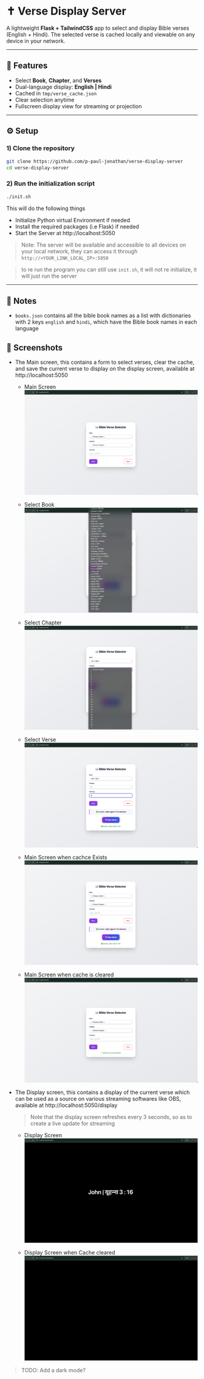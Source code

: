 # ✝️ Verse Display Server

A lightweight **Flask + TailwindCSS** app to select and display Bible verses (English + Hindi). The selected verse is cached locally and viewable on any device in your network.

---

## 🚀 Features

- Select **Book**, **Chapter**, and **Verses**
- Dual-language display: **English | Hindi**
- Cached in `tmp/verse_cache.json`
- Clear selection anytime
- Fullscreen display view for streaming or projection

---

## ⚙️ Setup

### 1) Clone the repository

```bash
git clone https://github.com/p-paul-jonathan/verse-display-server
cd verse-display-server
```

### 2) Run the initialization script

```bash
./init.sh
```

This will do the following things
- Initialize Python virtual Environment if needed
- Install the required packages (i.e Flask) if needed
- Start the Server at http://localhost:5050

> Note: The server will be available and accessible to all devices on your local network, they can access it through `http://<YOUR_LINK_LOCAL_IP>:5050`

> to re run the program you can still use `init.sh`, it will not re initialize, it will just run the server

---

## 🧩 Notes
- `books.json` contains all the bible book names as a list with dictionaries with 2 keys `english` and `hindi`, which have the Bible book names in each language


## 📸 Screenshots
- The Main screen, this contains a form to select verses, clear the cache, and save the current verse to display on the display screen, available at http://localhost:5050

    - Main Screen
        ![Main Screen](./screenshots/home_screen.png)

    - Select Book
        ![Main Screen](./screenshots/select_book.png)

    - Select Chapter
        ![Main Screen](./screenshots/select_chapter.png)

    - Select Verse
        ![Main Screen](./screenshots/select_verse.png)

    - Main Screen when cachce Exists
        ![Main Screen](./screenshots/home_screen_if_cache_exists.png)

    - Main Screen when cache is cleared
        ![Main Screen](./screenshots/home_screen_when_cache_is_cleared.png)


- The Display screen, this contains a display of the current verse which can be used as a source on various streaming softwares like OBS, available at http://localhost:5050/display
    > Note that the display screen refreshes every 3 seconds, so as to create a live update for streaming


    - Display Screen
        ![Main Screen](./screenshots/display_screen.png)

    - Display Screen when Cache cleared
        ![Main Screen](./screenshots/display_screen_when_cache_is_cleared.png)

> TODO: Add a dark mode?
